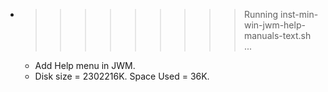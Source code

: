 * >>>>>>>>> Running inst-min-win-jwm-help-manuals-text.sh ...
  * Add Help menu in JWM.
  * Disk size = 2302216K. Space Used = 36K.
